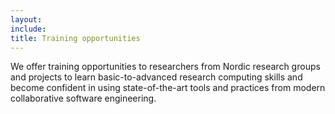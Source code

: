 ```yaml
---
layout:
include:
title: Training opportunities
---
```


We offer training opportunities to researchers from Nordic research groups and projects to learn basic-to-advanced research computing skills and become confident in using state-of-the-art tools and practices from modern collaborative software engineering.